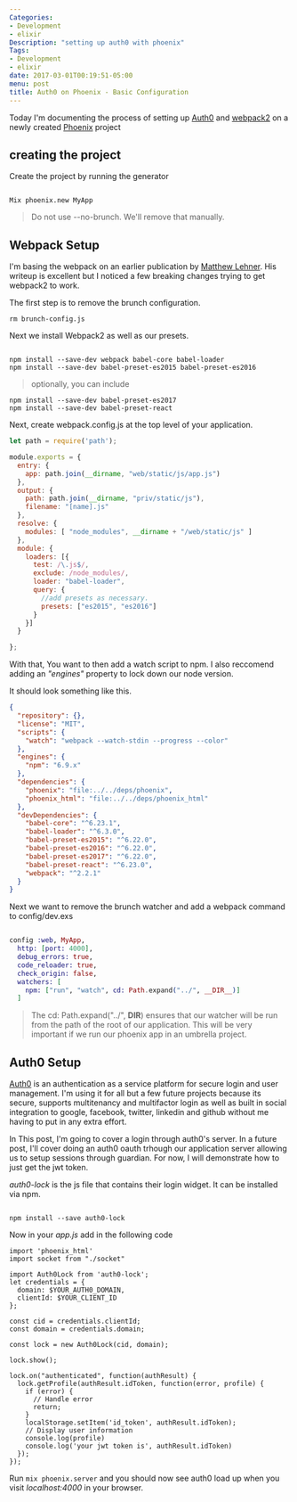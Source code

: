 ```yaml
---
Categories:
- Development
- elixir
Description: "setting up auth0 with phoenix"
Tags:
- Development
- elixir
date: 2017-03-01T00:19:51-05:00
menu: post
title: Auth0 on Phoenix - Basic Configuration
---
```


Today I'm documenting the process of setting up [Auth0](https://auth0.com/) and [webpack2](https://webpack.js.org/) on a newly created [Phoenix](http://www.phoenixframework.org/) project
<!--more--> 
## creating the project

Create the project by running the generator

```

Mix phoenix.new MyApp

```

> Do not use --no-brunch. We'll remove that manually.

## Webpack Setup

I'm basing the webpack on an earlier publication by [Matthew Lehner](http://matthewlehner.net/using-webpack-with-phoenix-and-elixir/). His writeup is excellent but I noticed a few breaking changes trying to get webpack2 to work.

The first step is to remove the brunch configuration.

```
rm brunch-config.js

```

Next we install Webpack2 as well as our presets.

```

npm install --save-dev webpack babel-core babel-loader 
npm install --save-dev babel-preset-es2015 babel-preset-es2016

```

> optionally, you can include

```
npm install --save-dev babel-preset-es2017
npm install --save-dev babel-preset-react
```

Next, create webpack.config.js at the top level of your application.

```javascript
let path = require('path');

module.exports = {
  entry: {
    app: path.join(__dirname, "web/static/js/app.js")
  },
  output: {
    path: path.join(__dirname, "priv/static/js"),
    filename: "[name].js"
  },
  resolve: {
    modules: [ "node_modules", __dirname + "/web/static/js" ]
  },
  module: {
    loaders: [{
      test: /\.js$/,
      exclude: /node_modules/,
      loader: "babel-loader",
      query: {
        //add presets as necessary.
        presets: ["es2015", "es2016"] 
      }
    }]
  }

};

```

With that, You want to then add a watch script to npm. I also reccomend adding an *"engines"* property to lock down our node version.

It should look something like this.

```json
{
  "repository": {},
  "license": "MIT",
  "scripts": {
    "watch": "webpack --watch-stdin --progress --color"
  },
  "engines": {
    "npm": "6.9.x"
  },
  "dependencies": {
    "phoenix": "file:../../deps/phoenix",
    "phoenix_html": "file:../../deps/phoenix_html"
  },
  "devDependencies": {
    "babel-core": "^6.23.1",
    "babel-loader": "^6.3.0",
    "babel-preset-es2015": "^6.22.0",
    "babel-preset-es2016": "^6.22.0",
    "babel-preset-es2017": "^6.22.0",
    "babel-preset-react": "^6.23.0",
    "webpack": "^2.2.1"
  }
}
```


Next we want to remove the brunch watcher and add a webpack command to config/dev.exs

```elixir

config :web, MyApp,
  http: [port: 4000],
  debug_errors: true,
  code_reloader: true,
  check_origin: false,
  watchers: [
    npm: ["run", "watch", cd: Path.expand("../", __DIR__)]    
  ]

```

> The cd: Path.expand("../", __DIR__) ensures that our watcher will be run from the path of the root of our application. This will be very important if we run our phoenix app in an umbrella project.

## Auth0 Setup

[Auth0](https://auth0.com/) is an authentication as a service platform for secure login and user management. I'm using it for all but a few future projects because its secure, supports multitenancy and multifactor login as well as built in social integration to google, facebook, twitter, linkedin and github without me having to put in any extra effort. 

In This post, I'm going to cover a login through auth0's server. In a future post, I'll cover doing an auth0 oauth trhough our application server allowing us to setup sessions through guardian. For now, I will demonstrate how to just get the jwt token.

*auth0-lock* is the js file that contains their login widget. It can be installed via npm.

```

npm install --save auth0-lock

```

Now in your *app.js* add in the following code

```
import 'phoenix_html'
import socket from "./socket"

import Auth0Lock from 'auth0-lock';
let credentials = {
  domain: $YOUR_AUTH0_DOMAIN,
  clientId: $YOUR_CLIENT_ID
};

const cid = credentials.clientId;
const domain = credentials.domain;

const lock = new Auth0Lock(cid, domain);

lock.show();

lock.on("authenticated", function(authResult) {
  lock.getProfile(authResult.idToken, function(error, profile) {
    if (error) {
      // Handle error
      return;
    }
    localStorage.setItem('id_token', authResult.idToken);
    // Display user information
    console.log(profile)
    console.log('your jwt token is', authResult.idToken)
  });
});

```

Run `mix phoenix.server` and you should now see auth0 load up when you visit *localhost:4000* in your browser.


